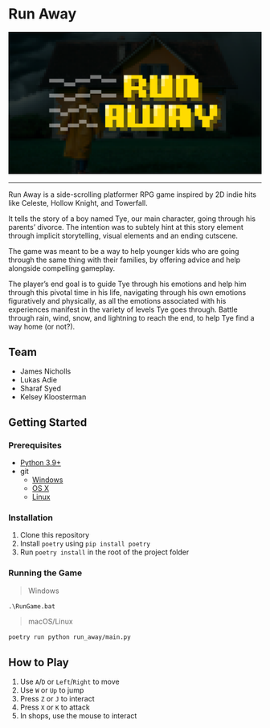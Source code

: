 # Run Away

<img src="run_away/resources/images/Run Away_Banner_Alt.png" alt="Run Away Banner">

---

Run Away is a side-scrolling platformer RPG game inspired by 2D indie hits like Celeste, Hollow Knight, and Towerfall.

It tells the story of a boy named Tye, our main character, going through his parents’ divorce. The intention was to subtely hint at this story element through implicit storytelling, visual elements and an ending cutscene.

The game was meant to be a way to help younger kids who are going through the same thing with their families, by offering advice and help alongside compelling gameplay.

The player’s end goal is to guide Tye through his emotions and help him through this pivotal time in his life, navigating through his own emotions figuratively and physically, as all the emotions associated with his experiences manifest in the variety of levels Tye goes through. Battle through rain, wind, snow, and lightning to reach the end, to help Tye find a way home (or not?).


## Team

- James Nicholls
- Lukas Adie
- Sharaf Syed
- Kelsey Kloosterman

## Getting Started

### Prerequisites

- [Python 3.9+](https://www.python.org/downloads/)
- git
  - [Windows](https://gitforwindows.org/)
  - [OS X](https://git-scm.com/download/mac)
  - [Linux](https://git-scm.com/download/linux)

### Installation

1. Clone this repository
2. Install `poetry` using `pip install poetry`
3. Run `poetry install` in the root of the project folder

### Running the Game

> Windows
```cmd
.\RunGame.bat
```

> macOS/Linux
```sh
poetry run python run_away/main.py
```

## How to Play

1. Use `A`/`D` or `Left`/`Right` to move
2. Use `W` or `Up` to jump
3. Press `Z` or `J` to interact
4. Press `X` or `K` to attack
5. In shops, use the mouse to interact

<!-- ## Screenshots
xx -->

<!-- ## Acknowledgements
xx -->
